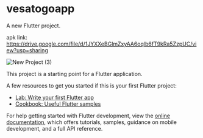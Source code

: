 # vesatogoapp

A new Flutter project.

apk link: https://drive.google.com/file/d/1JYXXeBGlmZxyAA6oqlb6fT9kRa5ZzpUC/view?usp=sharing

![New Project (3)](https://github.com/user-attachments/assets/38df4d50-e9b3-4b04-908b-38eda63a52d0)


This project is a starting point for a Flutter application.

A few resources to get you started if this is your first Flutter project:

- [Lab: Write your first Flutter app](https://docs.flutter.dev/get-started/codelab)
- [Cookbook: Useful Flutter samples](https://docs.flutter.dev/cookbook)

For help getting started with Flutter development, view the
[online documentation](https://docs.flutter.dev/), which offers tutorials,
samples, guidance on mobile development, and a full API reference.

